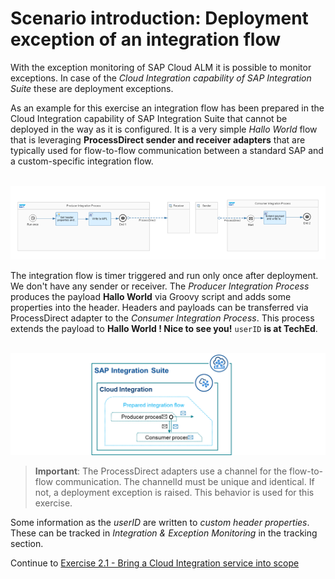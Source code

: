 # Scenario introduction: Deployment exception of an integration flow

With the exception monitoring of SAP Cloud ALM it is possible to monitor exceptions. In case of the *Cloud Integration capability of SAP Integration Suite* these are deployment exceptions.

As an example for this exercise an integration flow has been prepared in the Cloud Integration capability of SAP Integration Suite that cannot be deployed in the way as it is configured. It is a very simple *Hallo World* flow that is leveraging **ProcessDirect sender and receiver adapters** that are typically used for flow-to-flow communication between a standard SAP and a custom-specific integration flow. 

<br>![](/exercises/ex2/images/IFlowHalloWorld.png)

The integration flow is timer triggered and run only once after deployment. We don't have any sender or receiver.  The *Producer Integration Process* produces the payload **Hallo World** via Groovy script and adds some properties into the header. Headers and payloads can be transferred via ProcessDirect adapter to the *Consumer Integration Process*. This process extends the payload to **Hallo World ! Nice to see you!**  `userID` **is at TechEd**.

<br>![](/exercises/ex2/images/SuitePDConcept.png)

>
> **Important**: The ProcessDirect adapters use a channel for the flow-to-flow communication. The channelId must be unique and identical. If not, a deployment exception is raised. This behavior is used for this exercise.
>  

Some information as the *userID* are written to *custom header properties*. These can be tracked in *Integration & Exception Monitoring* in the tracking section.

Continue to [Exercise 2.1 - Bring a Cloud Integration service into scope](/exercises/ex2/ex21/)
